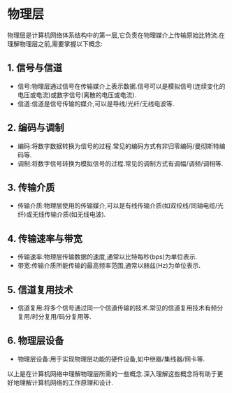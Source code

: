 # 物理层

物理层是计算机网络体系结构中的第一层,它负责在物理媒介上传输原始比特流.在理解物理层之前,需要掌握以下概念:

## 1. 信号与信道

- 信号:物理层通过信号在传输媒介上表示数据.信号可以是模拟信号(连续变化的电压或电流)或数字信号(离散的电压或电流).
- 信道:信道是信号传输的媒介,可以是导线/光纤/无线电波等.

## 2. 编码与调制

- 编码:将数字数据转换为信号的过程.常见的编码方式有非归零编码/曼彻斯特编码等.
- 调制:将数字信号转换为模拟信号的过程.常见的调制方式有调幅/调频/调相等.

## 3. 传输介质

- 传输介质:物理层使用的传输媒介,可以是有线传输介质(如双绞线/同轴电缆/光纤)或无线传输介质(如无线电波).

## 4. 传输速率与带宽

- 传输速率:物理层传输数据的速度,通常以比特每秒(bps)为单位表示.
- 带宽:传输介质所能传输的最高频率范围,通常以赫兹(Hz)为单位表示.

## 5. 信道复用技术

- 信道复用:将多个信号通过同一个信道传输的技术.常见的信道复用技术有频分复用/时分复用/码分复用等.

## 6. 物理层设备

- 物理层设备:用于实现物理层功能的硬件设备,如中继器/集线器/网卡等.

以上是在计算机网络中理解物理层所需的一些概念.深入理解这些概念将有助于更好地理解计算机网络的工作原理和设计.
